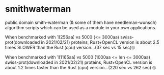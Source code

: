 # smithwaterman

public domain smith-waterman (& some of them have needleman-wunsch) algorithm scripts which can be used as a module in your own applications.  
  
When benchmarked with 1(256aa) vs 5000 (<= 3000aa) swiss-prot(downloaded in 2021/02/21) proteins, 
Rust+OpenCL version is about 2.5 times SLOWER than the Rust (cpu) version...(37 sec vs 15 sec)🙄  
  
When benchmarked with 1(1165aa) vs 5000 (1000aa <= len <= 3000aa) swiss-prot(downloaded in 2021/02/21) proteins, Rust+OpenCL version is about 1.2 times faster than the Rust (cpu) version...(220 sec vs 262 sec) 🙄  

